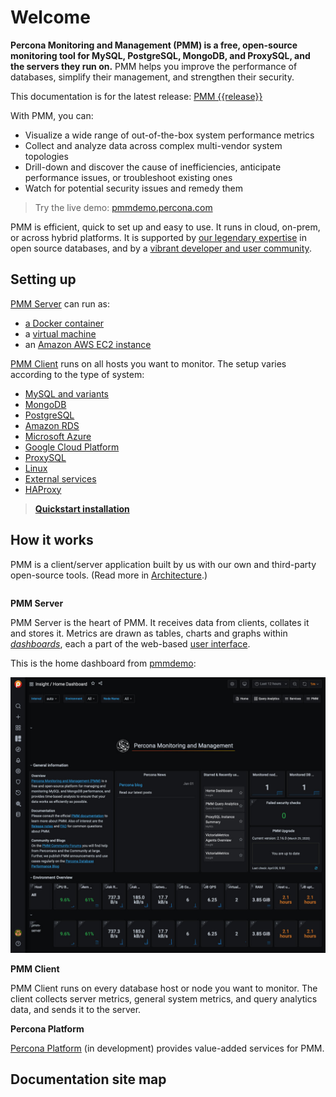 # Welcome

**Percona Monitoring and Management (PMM) is a free, open-source monitoring tool for MySQL, PostgreSQL, MongoDB, and ProxySQL, and the servers they run on.** PMM helps you improve the performance of databases, simplify their management, and strengthen their security.

<div class="alert alert-success">
This documentation is for the latest release: <a href="release-notes/{{release}}.html">PMM {{release}}</a>
</div>

With PMM, you can:

- Visualize a wide range of out-of-the-box system performance metrics
- Collect and analyze data across complex multi-vendor system topologies
- Drill-down and discover the cause of inefficiencies, anticipate performance issues, or troubleshoot existing ones
- Watch for potential security issues and remedy them

> Try the live demo: <a href='https://pmmdemo.percona.com/' target='_blank'>pmmdemo.percona.com</a>

PMM is efficient, quick to set up and easy to use. It runs in cloud, on-prem, or across hybrid platforms. It is supported by [our legendary expertise][PERCONA_SERVICES] in open source databases, and by a [vibrant developer and user community][PMM_FORUM].

## Setting up

[PMM Server](setting-up/server/index.md) can run as:

- [a Docker container](setting-up/server/docker.md)
- a [virtual machine](setting-up/server/virtual-appliance.md)
- an [Amazon AWS EC2 instance](setting-up/server/aws.md)

[PMM Client](setting-up/client/index.md) runs on all hosts you want to monitor. The setup varies according to the type of system:

- [MySQL and variants](setting-up/client/mysql.md)
- [MongoDB](setting-up/client/mongodb.md)
- [PostgreSQL](setting-up/client/postgresql.md)
- [Amazon RDS](setting-up/client/aws.md)
- [Microsoft Azure](setting-up/client/azure.md)
- [Google Cloud Platform](setting-up/client/google.md)
- [ProxySQL](setting-up/client/proxysql.md)
- [Linux](setting-up/client/linux.md)
- [External services](setting-up/client/external.md)
- [HAProxy](setting-up/client/haproxy.md)

> [**Quickstart installation**][PMM_QUICKSTART]

## How it works

PMM is a client/server application built by us with our own and third-party open-source tools. (Read more in [Architecture](details/architecture.md).)

```plantuml source="_resources/diagrams/1_PMM_Context.puml"
```

**PMM Server**

PMM Server is the heart of PMM. It receives data from clients, collates it and stores it. Metrics are drawn as tables, charts and graphs within [*dashboards*](details/dashboards/), each a part of the web-based [user interface](using/interface.md).

This is the home dashboard from [pmmdemo][PMMDEMO]:

![!PMM Server user interface home page](_images/PMM_Home_Dashboard_TALL.jpg)

**PMM Client**

PMM Client runs on every database host or node you want to monitor. The client collects server metrics, general system metrics, and query analytics data, and sends it to the server.

**Percona Platform**

[Percona Platform](using/platform/) (in development) provides value-added services for PMM.

## Documentation site map

```plantuml format="svg_object" width="90%" height="90%" source="_resources/diagrams/Map.puml"
```

[PERCONA_SERVICES]: https://www.percona.com/services
[PMM_FORUM]: https://www.percona.com/forums/questions-discussions/percona-monitoring-and-management
[PMM_QUICKSTART]: https://www.percona.com/software/pmm/quickstart
[PMMDEMO]: https://pmmdemo.percona.com/
